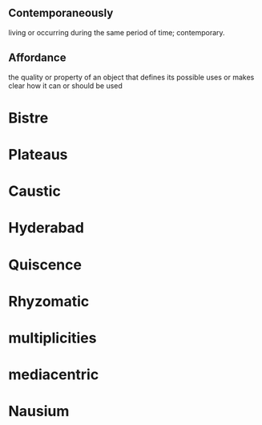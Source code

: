 ## Contemporaneously
living or occurring during the same period of time; contemporary.
## Affordance
the quality or property of an object that defines its possible uses or makes clear how it can or should be used
# Bistre
# Plateaus
# Caustic
# Hyderabad
# Quiscence
# Rhyzomatic
# multiplicities
# mediacentric
# Nausium

